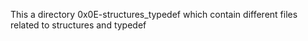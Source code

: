 This a directory 0x0E-structures_typedef which contain different files related to structures and typedef
